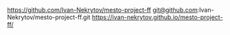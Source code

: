 https://github.com/Ivan-Nekrytov/mesto-project-ff
git@github.com:Ivan-Nekrytov/mesto-project-ff.git
https://ivan-nekrytov.github.io/mesto-project-ff/

